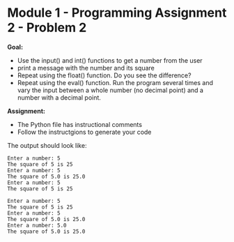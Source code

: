 #  Module 1 - Programming Assignment 2 - Problem 2

**Goal:** 
- Use the input() and int() functions to get a number from the user
- print a message with the number and its square
- Repeat using the float() function. Do you see the difference?
- Repeat using the eval() function. Run the program several times and vary the input between a whole number (no decimal point) and a number with a decimal point.

**Assignment:**  
- The Python file has instructional comments
- Follow the instructgions to generate your code

The output should look like:

```
Enter a number: 5
The square of 5 is 25
Enter a number: 5
The square of 5.0 is 25.0
Enter a number: 5
The square of 5 is 25

Enter a number: 5
The square of 5 is 25
Enter a number: 5
The square of 5.0 is 25.0
Enter a number: 5.0
The square of 5.0 is 25.0
```